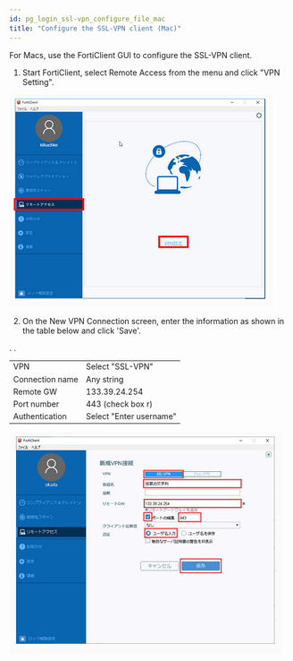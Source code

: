 ```yaml
---
id: pg_login_ssl-vpn_configure_file_mac
title: "Configure the SSL-VPN client (Mac)"
---
```



For Macs, use the FortiClient GUI to configure the SSL-VPN client.


1. Start FortiClient, select Remote Access from the menu and click "VPN Setting".


![figure](VPNwin_11.png)

2. On the New VPN Connection screen, enter the information as shown in the table below and click 'Save'.

<table>
<tr>
	<td>VPN</td><td> Select "SSL-VPN"</td>
</tr>
<tr>
	<td>Connection name</td><td>Any string</td>.
</tr>
<tr>
	<td>Remote GW</td><td>133.39.24.254</td>
</tr>
<tr>
	<td>Port number</td><td>443 (check box r)</td>
</tr>
<tr>
	<td>Authentication</td><td>Select "Enter username"</td>.
</tr>
</table>

![figure](sslvpn-win-443.png)
